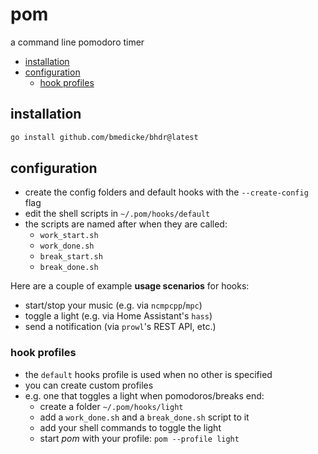 # pom

a command line pomodoro timer


<!-- vim-markdown-toc GFM -->

* [installation](#installation)
* [configuration](#configuration)
  * [hook profiles](#hook-profiles)

<!-- vim-markdown-toc -->

## installation

```sh
go install github.com/bmedicke/bhdr@latest
```
## configuration

* create the config folders and default hooks with the `--create-config` flag
* edit the shell scripts in `~/.pom/hooks/default`
* the scripts are named after when they are called:
  * `work_start.sh`
  * `work_done.sh`
  * `break_start.sh`
  * `break_done.sh`

Here are a couple of example **usage scenarios** for hooks:
  * start/stop your music (e.g. via `ncmpcpp`/`mpc`)
  * toggle a light (e.g. via Home Assistant's `hass`)
  * send a notification (via `prowl`'s REST API, etc.)

### hook profiles

* the `default` hooks profile is used when no other is specified
* you can create custom profiles
* e.g. one that toggles a light when pomodoros/breaks end:
  * create a folder `~/.pom/hooks/light`
  * add a `work_done.sh` and a `break_done.sh` script to it
  * add your shell commands to toggle the light
  * start *pom* with your profile: `pom --profile light`
